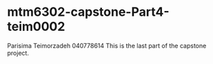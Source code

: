 # mtm6302-capstone-Part4-teim0002
Parisima Teimorzadeh
040778614
This is the last part of the capstone project.

